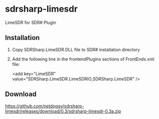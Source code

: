 # sdrsharp-limesdr

LimeSDR for SDR# Plugin

## Installation

1. Copy SDRSharp.LimeSDR.DLL file to SDR# installation directory
2. Add the following line in the frontendPlugins sections of FrontEnds.xml file:

	&lt;add key="LimeSDR" value="SDRSharp.LimeSDR.LimeSDRIO,SDRSharp.LimeSDR" /&gt;
	
## Download
https://github.com/netdoggy/sdrsharp-limesdr/releases/download/0.3/sdrsharp-limesdr-0.3a.zip

